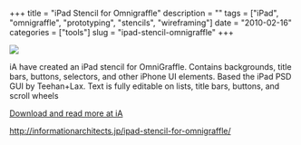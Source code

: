 +++
title = "iPad Stencil for Omnigraffle"
description = ""
tags = ["iPad", "omnigraffle", "prototyping", "stencils", "wireframing"]
date = "2010-02-16"
categories = ["tools"]
slug = "ipad-stencil-omnigraffle"
+++


<div class="tool-screenshot mb1"><a href="http://informationarchitects.jp/ipad-stencil-for-omnigraffle/"><img id="bluga-thumbnail-2769" class="bluga-thumbnail custom" src="http://media.konigi.com/bluga/
wt523078b5b695a_custom.jpg"/></a></div><p>iA have created an iPad stencil for OmniGraffle.  Contains backgrounds, title bars, buttons, selectors, and other iPhone UI elements. Based the iPad PSD GUI by Teehan+Lax. Text is fully editable on lists, title bars, buttons, and scroll wheels</p>

<p><a href="http://informationarchitects.jp/ipad-stencil-for-omnigraffle/">Download and read more at iA</a></p>

  
<p><a href="http://informationarchitects.jp/ipad-stencil-for-omnigraffle/">http://informationarchitects.jp/ipad-stencil-for-omnigraffle/</a></p>
      
